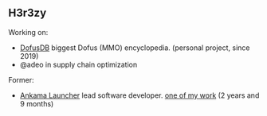 ## H3r3zy

Working on:
- [DofusDB](https://dofusdb.fr) biggest Dofus (MMO) encyclopedia. (personal project, since 2019)
- @adeo in supply chain optimization

Former:
- [Ankama Launcher](https://www.ankama.com/en/launcher) lead software developer. [one of my work](https://www.dofus.com/en/mmorpg/news/devblog/tickets/1466834-ankama-launcher-update-engine-speeding-up) (2 years and 9 months)
